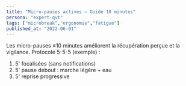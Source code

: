 ```yaml
---
title: "Micro-pauses actives – Guide 10 minutes"
persona: "expert-qvt"
tags: ["microbreak","ergonomie","fatigue"]
published_at: "2022-06-01"
---
```


Les micro-pauses ≤10 minutes améliorent la récupération perçue et la vigilance.
Protocole 5-5-5 (exemple) :
1. 5' focalisées (sans notifications)
2. 5' pause debout : marche légère + eau
3. 5' reprise progressive
